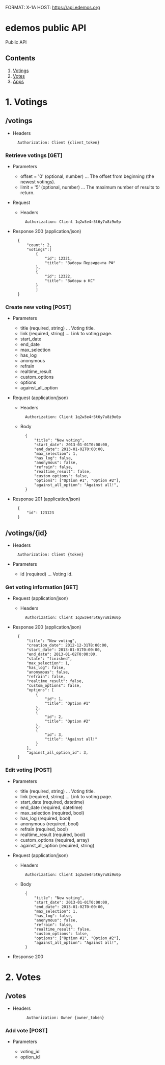FORMAT: X-1A
HOST: https://api.edemos.org

# edemos public API
Public API

## Contents
1. [Votings](#Votings)
2. [Votes](#Votes)
3. [Apps](#Apps)

<a name="Votings"></a>
# 1. Votings

## /votings

+ Headers

		Authorization: Client {client_token}

### Retrieve votings [GET]

+ Parameters

	+ offset = '0' (optional, number) ... The offset from beginning (the newest votings).
	+ limit = '5' (optional, number) ... The maximum number of results to return.

+ Request
	
	+ Headers

			Authorization: Client 1q2w3e4r5t6y7u8i9o0p

+ Response 200 (application/json)

		{
			"count": 2,
			"votings":[
				{
					"id": 12321,
					"title": "Выборы Перзидента РФ"
				},
				{
					"id": 12322,
					"title": "Выборы в КС"
				}
				]
		}

### Create new voting [POST]

+ Parameters

	+ title (required, string) ... Voting title.
	+ link (required, string) ... Link to voting page.
	+ start_date
	+ end_date
	+ max_selection
	+ has_log
	+ anonymous
	+ refrain
	+ realtime_result
	+ custom_options
	+ options
	+ against_all_option

+ Request (application/json)
	
	+ Headers

			Authorization: Client 1q2w3e4r5t6y7u8i9o0p
	
	+ Body

			{
				"title": "New voting",
				"start_date": 2013-01-01T0:00:00,
				"end_date": 2013-01-02T0:00:00,
				"max_selection": 1,
				"has_log": false,
				"anonymous": false,
				"refrain": false,
				"realtime_result": false,
				"custom_options": false,
				"options": ["Option #1", "Option #2"],
				"against_all_option": "Against all!",
			}

+ Response 201 (application/json)

		{
			"id": 123123
		}
			

## /votings/{id}

+ Headers

		Authorization: Client {token}

+ Parameters

	+ id (required) ... Voting id.

### Get voting information [GET]

+ Request (application/json)
	
	+ Headers

			Authorization: Client 1q2w3e4r5t6y7u8i9o0p

+ Response 200 (application/json)

		{
			"title": "New voting",
			"creation_date": 2012-12-31T8:00:00,
			"start_date": 2013-01-01T0:00:00,
			"end_date": 2013-01-02T0:00:00,
			"state": "finished",
			"max_selection": 1,
			"has_log": false,
			"anonymous": false,
			"refrain": false,
			"realtime_result": false,
			"custom_options": false,
			"options": [
				{
					"id": 1,
					"title": "Option #1"
				},
				{
					"id": 2,
					"title": "Option #2"
				},
				{
					"id": 3,
					"title": "Against all!"
				}
			],
			"against_all_option_id": 3,
		}

### Edit voting [POST]

+ Parameters

	+ title (required, string) ... Voting title.
	+ link (required, string) ... Link to voting page.
	+ start_date (required, datetime)
	+ end_date (required, datetime)
	+ max_selection (required, bool)
	+ has_log (required, bool)
	+ anonymous (required, bool)
	+ refrain (required, bool)
	+ realtime_result (required, bool)
	+ custom_options (required, array)
	+ against_all_option (required, string)

+ Request (application/json)
	
	+ Headers

			Authorization: Client 1q2w3e4r5t6y7u8i9o0p
	
	+ Body
	
			{
				"title": "New voting",
				"start_date": 2013-01-01T0:00:00,
				"end_date": 2013-01-02T0:00:00,
				"max_selection": 1,
				"has_log": false,
				"anonymous": false,
				"refrain": false,
				"realtime_result": false,
				"custom_options": false,
				"options": ["Option #1", "Option #2"],
				"against_all_option": "Against all!",
			}

+ Response 200

<a name="Votes"></a>
# 2. Votes

## /votes

+ Headers

			Authorization: Owner {owner_token}

### Add vote [POST]

+ Parameters

	+ voting_id
	+ option_id